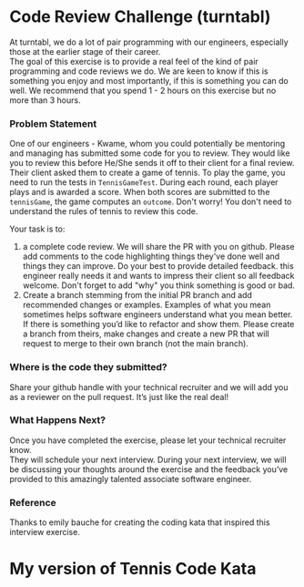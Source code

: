 # Code Review Challenge (turntabl)

At turntabl, we do a lot of pair programming with our engineers, especially those at the earlier stage of their career.  
The goal of this exercise is to provide a real feel of the kind of pair programming and code reviews we do. 
We are keen to know if this is something you enjoy and most importantly, if this is something you can do well.
We recommend that you spend 1 - 2 hours on this exercise but no more than 3 hours.

### Problem Statement
One of our engineers - Kwame, whom you could potentially be mentoring and managing has submitted some code for you to 
review. 
They would like you to review this before He/She sends it off to their client for a final review. 
Their client asked them to create a game of tennis. To play the game, you need to run the tests in `TennisGameTest`.
During each round, each player plays and is awarded a score. When both scores are submitted to the `tennisGame`, the 
game computes an `outcome`. Don't worry! You don't need to understand the rules of tennis to review this code.

Your task is to:
1. a complete code review. We will share the PR with you on github. Please add comments to the code 
highlighting things they've done well and things they can improve. Do your best to provide detailed feedback. this 
   engineer really needs it and wants to impress their client so all feedback welcome. Don't forget to add "why" you 
   think something is good or bad.
2. Create a branch stemming from the initial PR branch and add recommended changes or examples. Examples of what you mean sometimes helps software engineers understand what you mean better. If there is something you’d like to refactor and show them. Please create a branch from theirs, make changes and create a new PR that will request to merge to their own branch (not the main branch).


### Where is the code they submitted?
Share your github handle with your technical recruiter and we will add you as a reviewer on the pull request. 
It’s just like the real deal!


### What Happens Next?
Once you have completed the exercise, please let your technical recruiter know.  
They will schedule your next interview. 
During your next interview, we will be discussing your thoughts around the exercise and the feedback you’ve provided to 
this amazingly talented associate software engineer.


### Reference
Thanks to emily bauche for creating the coding kata that inspired this interview exercise.

# My version of Tennis Code Kata
